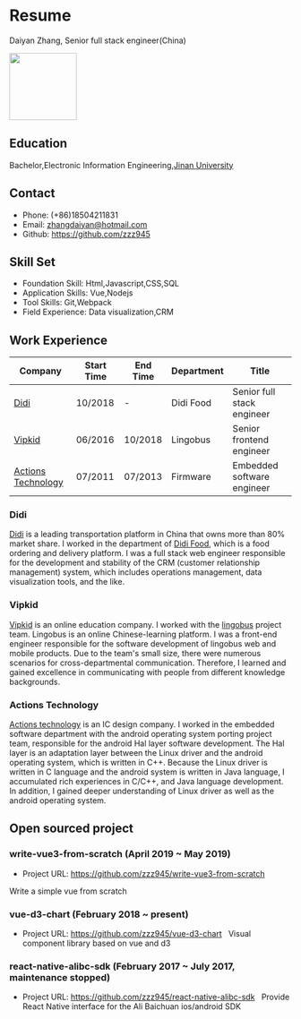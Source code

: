 # Resume
Daiyan Zhang, Senior full stack engineer(China)

<img width="120px" height="120px" src="https://user-images.githubusercontent.com/21496977/47612176-081cbb00-dab0-11e8-827c-10cd4f0bc656.jpeg">

## Education
Bachelor,Electronic Information Engineering,[Jinan University](https://english.jnu.edu.cn)

## Contact
- Phone: (+86)18504211831
- Email: zhangdaiyan@hotmail.com
- Github: https://github.com/zzz945

## Skill Set
- Foundation Skill: Html,Javascript,CSS,SQL
- Application Skills: Vue,Nodejs
- Tool Skills: Git,Webpack
- Field Experience: Data visualization,CRM

## Work Experience

| Company | Start Time | End Time | Department | Title |
| ----- | ---- | ---- | ---- | ---- |
| [Didi](https://www.didiglobal.com) | 10/2018 | - | Didi Food | Senior full stack engineer | 
| [Vipkid](https://www.vipkid.com/?vk_fromcode=US) | 06/2016 | 10/2018 | Lingobus | Senior frontend engineer |
| [Actions Technology](http://www.actions-semi.com/en/index.aspx) | 07/2011 | 07/2013 | Firmware | Embedded software engineer |

### Didi
[Didi](https://www.didiglobal.com) is a leading transportation platform in China that owns more than 80% market share. I worked in the department of [Didi Food](https://didi-food.com/en-US/), which is a food ordering and delivery platform. 
I was a full stack web engineer responsible for the development and stability of the CRM (customer relationship management) system, which includes operations management, data visualization tools, and the like. 

### Vipkid
[Vipkid](https://www.vipkid.com/?vk_fromcode=US)  is an online education company. I worked with the [lingobus](https://www.lingobus.com/) project team. Lingobus is an online Chinese-learning platform.
I was a front-end engineer responsible for the software development of lingobus web and mobile products. Due to the team's small size, there were numerous scenarios for cross-departmental communication. Therefore, I learned and gained excellence in communicating with people from different knowledge backgrounds.

### Actions Technology
[Actions technology](http://www.actions-semi.com/en/index.aspx) is an IC design company. I worked in the embedded software department with the android operating system porting project team, responsible for the android Hal layer software development. 
The Hal layer is an adaptation layer between the Linux driver and the android operating system, which is written in C++. Because the Linux driver is written in C language and the android system is written in Java language, I accumulated rich experiences in C/C++, and Java language development. In addition, I gained deeper understanding of Linux driver as well as the android operating system.

## Open sourced project
### write-vue3-from-scratch (April 2019 ~ May 2019)
- Project URL: https://github.com/zzz945/write-vue3-from-scratch

Write a simple vue from scratch

### vue-d3-chart (February 2018 ~ present)
- Project URL: https://github.com/zzz945/vue-d3-chart
 
Visual component library based on vue and d3

### react-native-alibc-sdk (February 2017 ~ July 2017, maintenance stopped)
- Project URL: https://github.com/zzz945/react-native-alibc-sdk
 
Provide React Native interface for the Ali Baichuan ios/android SDK



